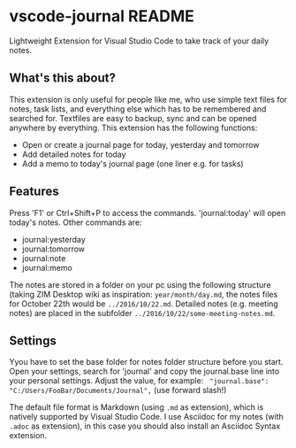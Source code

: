 # vscode-journal README

Lightweight Extension for Visual Studio Code to take track of your daily notes.  

## What's this about?
This extension is only useful for people like me, who use simple text files for notes, task lists, and everything else which has to be remembered and searched for. Textfiles are easy to backup, sync and can be opened anywhere by everything. This extension has the following functions: 

* Open or create a journal page for today, yesterday and tomorrow
* Add detailed notes for today 
* Add a memo to today's journal page (one liner e.g. for tasks)


## Features
Press 'F1' or Ctrl+Shift+P to access the commands. 'journal:today' will open today's notes. Other commands are: 

* journal:yesterday
* journal:tomorrow
* journal:note
* journal:memo

The notes are stored in a folder on your pc using the following structure (taking ZIM Desktop wiki as inspiration: `year/month/day.md`, the notes files for October 22th would be `../2016/10/22.md`. Detailed notes (e.g. meeting notes) are placed in the subfolder `../2016/10/22/some-meeting-notes.md`.

## Settings
Yyou have to set the base folder for notes folder structure before you start. Open your settings, search for 'journal' and copy the journal.base line into your personal settings. Adjust the value, for example: ` "journal.base": "C:/Users/FooBar/Documents/Journal",` (use forward slash!)

The default file format is Markdown (using `.md` as extension), which is natively supported by Visual Studio Code. I use Asciidoc for my notes (with `.adoc` as extension), in this case you should also install an Asciidoc Syntax extension. 

